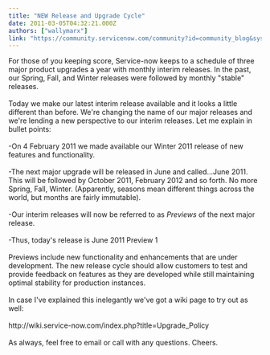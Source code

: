 ```yaml
---
title: "NEW Release and Upgrade Cycle"
date: 2011-03-05T04:32:21.000Z
authors: ["wallymarx"]
link: "https://community.servicenow.com/community?id=community_blog&sys_id=b86eaeaddbd0dbc01dcaf3231f96195c"
---
```

<p>For those of you keeping score, Service-now keeps to a schedule of three major product upgrades a year with monthly interim releases. In the past, our Spring, Fall, and Winter releases were followed by monthly "stable" releases. <br /><br />Today we make our latest interim release available and it looks a little different than before. We're changing the name of our major releases and we're lending a new perspective to our interim releases. Let me explain in bullet points:<br /><br />-On 4 February 2011 we made available our Winter 2011 release of new features and functionality. <br /><br />-The next major upgrade will be released in June and called...June 2011. This will be followed by October 2011, February 2012 and so forth. No more Spring, Fall, Winter. (Apparently, seasons mean different things across the world, but months are fairly immutable).<br /><br />-Our interim releases will now be referred to as <i>Previews</i> of the next major release. <br /><br />-Thus, today's release is June 2011 Preview 1<br /><br />Previews include new functionality and enhancements that are under development. The new release cycle should allow customers to test and provide feedback on features as they are developed while still maintaining optimal stability for production instances. <br /><br />In case I've explained this inelegantly we've got a wiki page to try out as well: <br /><br />http://wiki.service-now.com/index.php?title=Upgrade_Policy<br /><br />As always, feel free to email or call with any questions. Cheers.</p>